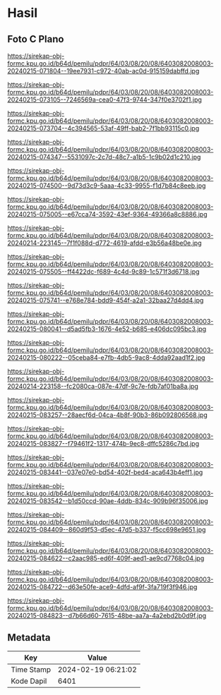 # Hasil

## Foto C Plano

https://sirekap-obj-formc.kpu.go.id/b64d/pemilu/pdpr/64/03/08/20/08/6403082008003-20240215-071804--19ee7931-c972-40ab-ac0d-915159dabffd.jpg

https://sirekap-obj-formc.kpu.go.id/b64d/pemilu/pdpr/64/03/08/20/08/6403082008003-20240215-073105--7246569a-cea0-47f3-9744-347f0e3702f1.jpg

https://sirekap-obj-formc.kpu.go.id/b64d/pemilu/pdpr/64/03/08/20/08/6403082008003-20240215-073704--4c394565-53af-49ff-bab2-7f1bb93115c0.jpg

https://sirekap-obj-formc.kpu.go.id/b64d/pemilu/pdpr/64/03/08/20/08/6403082008003-20240215-074347--5531097c-2c7d-48c7-a1b5-1c9b02d1c210.jpg

https://sirekap-obj-formc.kpu.go.id/b64d/pemilu/pdpr/64/03/08/20/08/6403082008003-20240215-074500--9d73d3c9-5aaa-4c33-9955-f1d7b84c8eeb.jpg

https://sirekap-obj-formc.kpu.go.id/b64d/pemilu/pdpr/64/03/08/20/08/6403082008003-20240215-075005--e67cca74-3592-43ef-9364-49366a8c8886.jpg

https://sirekap-obj-formc.kpu.go.id/b64d/pemilu/pdpr/64/03/08/20/08/6403082008003-20240214-223145--7f1f088d-d772-4619-afdd-e3b56a48be0e.jpg

https://sirekap-obj-formc.kpu.go.id/b64d/pemilu/pdpr/64/03/08/20/08/6403082008003-20240215-075505--ff4422dc-f689-4c4d-9c89-1c571f3d6718.jpg

https://sirekap-obj-formc.kpu.go.id/b64d/pemilu/pdpr/64/03/08/20/08/6403082008003-20240215-075741--e768e784-bdd9-454f-a2a1-32baa27d4dd4.jpg

https://sirekap-obj-formc.kpu.go.id/b64d/pemilu/pdpr/64/03/08/20/08/6403082008003-20240215-080041--d5ad5fb3-1676-4e52-b685-e406dc095bc3.jpg

https://sirekap-obj-formc.kpu.go.id/b64d/pemilu/pdpr/64/03/08/20/08/6403082008003-20240215-080222--05ceba84-e7fb-4db5-9ac8-4dda92aad1f2.jpg

https://sirekap-obj-formc.kpu.go.id/b64d/pemilu/pdpr/64/03/08/20/08/6403082008003-20240214-223158--fc2080ca-087e-47df-9c7e-fdb7af01ba8a.jpg

https://sirekap-obj-formc.kpu.go.id/b64d/pemilu/pdpr/64/03/08/20/08/6403082008003-20240215-083257--28aecf6d-04ca-4b8f-90b3-86b092806568.jpg

https://sirekap-obj-formc.kpu.go.id/b64d/pemilu/pdpr/64/03/08/20/08/6403082008003-20240215-083827--f79461f2-1317-474b-9ec8-dffc5286c7bd.jpg

https://sirekap-obj-formc.kpu.go.id/b64d/pemilu/pdpr/64/03/08/20/08/6403082008003-20240215-083441--037e07e0-bd54-402f-bed4-aca643b4eff1.jpg

https://sirekap-obj-formc.kpu.go.id/b64d/pemilu/pdpr/64/03/08/20/08/6403082008003-20240215-083542--b1d50ccd-90ae-4ddb-834c-909b96f35006.jpg

https://sirekap-obj-formc.kpu.go.id/b64d/pemilu/pdpr/64/03/08/20/08/6403082008003-20240215-084409--860d9f53-d5ec-47d5-b337-f5cc698e9651.jpg

https://sirekap-obj-formc.kpu.go.id/b64d/pemilu/pdpr/64/03/08/20/08/6403082008003-20240215-084622--c2aac985-ed6f-409f-aed1-ae9cd7768c04.jpg

https://sirekap-obj-formc.kpu.go.id/b64d/pemilu/pdpr/64/03/08/20/08/6403082008003-20240215-084722--d63e50fe-ace9-4dfd-af9f-3fa719f3f946.jpg

https://sirekap-obj-formc.kpu.go.id/b64d/pemilu/pdpr/64/03/08/20/08/6403082008003-20240215-084823--d7b66d60-7615-48be-aa7a-4a2ebd2b0d9f.jpg


## Metadata

| Key        | Value               |
| ---------- | ------------------- |
| Time Stamp | 2024-02-19 06:21:02 |
| Kode Dapil | 6401                |



